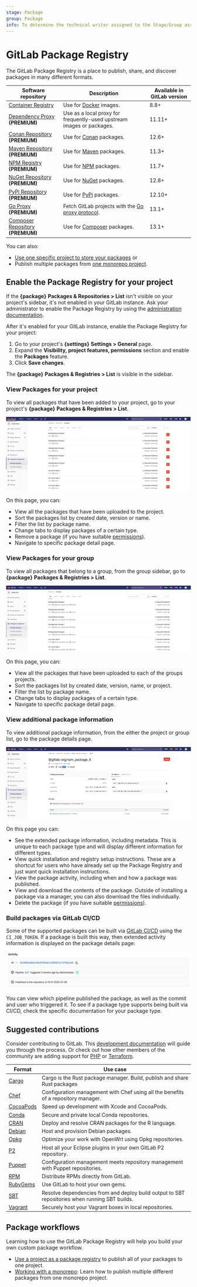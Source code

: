 ```yaml
---
stage: Package
group: Package
info: To determine the technical writer assigned to the Stage/Group associated with this page, see https://about.gitlab.com/handbook/engineering/ux/technical-writing/#designated-technical-writers
---
```


# GitLab Package Registry

The GitLab Package Registry is a place to publish, share, and discover packages in many different formats.

| Software repository                                         | Description                                                           | Available in GitLab version |
|-------------------------------------------------------------|-----------------------------------------------------------------------|-----------------------------|
| [Container Registry](container_registry/index.md)           | Use for [Docker](https://www.docker.com/) images.                     | 8.8+                        |
| [Dependency Proxy](dependency_proxy/index.md) **(PREMIUM)** | Use as a local proxy for frequently-used upstream images or packages. | 11.11+                      |
| [Conan Repository](conan_repository/index.md) **(PREMIUM)** | Use for [Conan](https://conan.io/) packages.                          | 12.6+                       |
| [Maven Repository](maven_repository/index.md) **(PREMIUM)** | Use for [Maven](https://maven.apache.org/) packages.                  | 11.3+                       |
| [NPM Registry](npm_registry/index.md) **(PREMIUM)**         | Use for [NPM](https://www.npmjs.com/) packages.                       | 11.7+                       |
| [NuGet Repository](nuget_repository/index.md) **(PREMIUM)** | Use for [NuGet](https://www.nuget.org/) packages.                     | 12.8+                       |
| [PyPi Repository](pypi_repository/index.md) **(PREMIUM)**   | Use for [PyPi](https://pypi.org/) packages.                           | 12.10+                      |
| [Go Proxy](go_proxy/index.md) **(PREMIUM)** | Fetch GitLab projects with the [Go proxy protocol](https://proxy.golang.org/). | 13.1+ |
| [Composer Repository](composer_repository/index.md) **(PREMIUM)**  | Use for [Composer](https://getcomposer.org/) packages. | 13.1+ |

You can also:

- [Use one specific project to store your packages](./workflows/project_registry.md) or
- Publish multiple packages from [one monorepo project](./workflows/monorepo.md).

## Enable the Package Registry for your project

If the **{package}** **Packages & Repositories > List** isn't visible on your
project's sidebar, it's not enabled in your GitLab instance. Ask your
administrator to enable the Package Registry by using the [administration
documentation](../../administration/packages/index.md).

After it's enabled for your GitLab instance, enable the Package Registry for your
project:

1. Go to your project's **{settings}** **Settings > General** page.
1. Expand the **Visibility, project features, permissions** section and enable the
**Packages** feature.
1. Click **Save changes**.

The **{package}** **Packages & Registries > List** is visible in the sidebar.

### View Packages for your project

To view all packages that have been added to your project,
go to your project's **{package}** **Packages & Registries > List**.

![Project Packages list](img/project_packages_list_v13_0.png)

On this page, you can:

- View all the packages that have been uploaded to the project.
- Sort the packages list by created date, version or name.
- Filter the list by package name.
- Change tabs to display packages of a certain type.
- Remove a package (if you have suitable [permissions](../permissions.md)).
- Navigate to specific package detail page.

### View Packages for your group

To view all packages that belong to a group, from the group sidebar,
go to **{package}** **Packages & Registries > List**.

![Group Packages list](img/group_packages_list_v13_0.png)

On this page, you can:

- View all the packages that have been uploaded to each of the groups projects.
- Sort the packages list by created date, version, name, or project.
- Filter the list by package name.
- Change tabs to display packages of a certain type.
- Navigate to specific package detail page.

### View additional package information

To view additional package information, from the either the project or group list,
go to the package details page.

![Package detail](img/package_detail_v13_0.png)

On this page you can:

- See the extended package information, including metadata. This is unique to
each package type and will display different information for different types.
- View quick installation and registry setup instructions. These are a shortcut
for users who have already set up the Package Registry and just want quick
installation instructions.
- View the package activity, including when and how a package was published.
- View and download the contents of the package. Outside of installing a
package via a manager, you can also download the files individually.
- Delete the package (if you have suitable [permissions](../permissions.md)).

### Build packages via GitLab CI/CD

Some of the supported packages can be built via [GitLab CI/CD](./../../ci/README.md)
using the `CI_JOB_TOKEN`. If a package is built this way, then extended activity
information is displayed on the package details page:

![Package CI/CD activity](img/package_activity_v12_10.png)

You can view which pipeline published the package, as well as the commit and
user who triggered it. To see if a package type supports being built via CI/CD,
check the specific documentation for your package type.

## Suggested contributions

Consider contributing to GitLab. This [development documentation](../../development/packages.md) will
guide you through the process. Or check out how other members of the community
are adding support for [PHP](https://gitlab.com/gitlab-org/gitlab/-/merge_requests/17417) or [Terraform](https://gitlab.com/gitlab-org/gitlab/-/merge_requests/18834).

| Format | Use case |
| ------ | ------ |
| [Cargo](https://gitlab.com/gitlab-org/gitlab/-/issues/33060) | Cargo is the Rust package manager. Build, publish and share Rust packages  |
| [Chef](https://gitlab.com/gitlab-org/gitlab/-/issues/36889) | Configuration management with Chef using all the benefits of a repository manager. |
| [CocoaPods](https://gitlab.com/gitlab-org/gitlab/-/issues/36890) | Speed up development with Xcode and CocoaPods. |
| [Conda](https://gitlab.com/gitlab-org/gitlab/-/issues/36891) | Secure and private local Conda repositories. |
| [CRAN](https://gitlab.com/gitlab-org/gitlab/-/issues/36892) | Deploy and resolve CRAN packages for the R language. |
| [Debian](https://gitlab.com/gitlab-org/gitlab/-/issues/5835) | Host and provision Debian packages. |
| [Opkg](https://gitlab.com/gitlab-org/gitlab/-/issues/36894) | Optimize your work with OpenWrt using Opkg repositories. |
| [P2](https://gitlab.com/gitlab-org/gitlab/-/issues/36895) | Host all your Eclipse plugins in your own GitLab P2 repository. |
| [Puppet](https://gitlab.com/gitlab-org/gitlab/-/issues/36897) | Configuration management meets repository management with Puppet repositories. |
| [RPM](https://gitlab.com/gitlab-org/gitlab/-/issues/5932) | Distribute RPMs directly from GitLab. |
| [RubyGems](https://gitlab.com/gitlab-org/gitlab/-/issues/803) | Use GitLab to host your own gems. |
| [SBT](https://gitlab.com/gitlab-org/gitlab/-/issues/36898) | Resolve dependencies from and deploy build output to SBT repositories when running SBT builds. |
| [Vagrant](https://gitlab.com/gitlab-org/gitlab/-/issues/36899) | Securely host your Vagrant boxes in local repositories. |

## Package workflows

Learning how to use the GitLab Package Registry will help you build your own custom package workflow.

- [Use a project as a package registry](./workflows/project_registry.md) to publish all of your packages to one project.
- [Working with a monorepo](./workflows/monorepo.md): Learn how to publish multiple different packages from one monorepo project.
